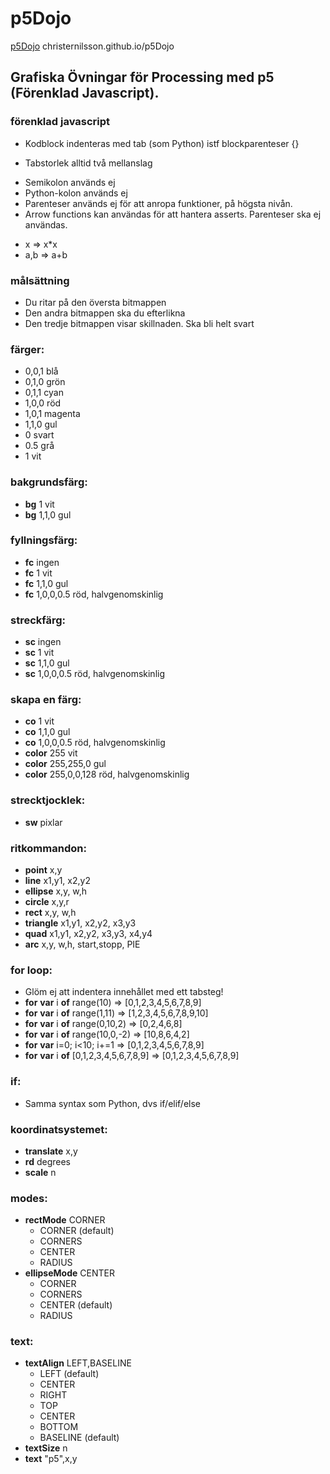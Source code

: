 # p5Dojo

[p5Dojo](https://christernilsson.github.io/p5Dojo) christernilsson.github.io/p5Dojo

## Grafiska Övningar för Processing med p5 (Förenklad Javascript).

### förenklad javascript
 - Kodblock indenteras med tab (som Python) istf blockparenteser {}
  * Tabstorlek alltid två mellanslag
 - Semikolon används ej
 - Python-kolon används ej
 - Parenteser används ej för att anropa funktioner, på högsta nivån.
 - Arrow functions kan användas för att hantera asserts. Parenteser ska ej användas.
  * x => x*x
  * a,b => a+b

### målsättning
* Du ritar på den översta bitmappen
* Den andra bitmappen ska du efterlikna
* Den tredje bitmappen visar skillnaden. Ska bli helt svart

### färger:
  - 0,0,1 blå
  - 0,1,0 grön
  - 0,1,1 cyan
  - 1,0,0 röd
  - 1,0,1 magenta
  - 1,1,0 gul
  - 0 svart
  - 0.5 grå
  - 1 vit
  
### bakgrundsfärg:
  - **bg** 1   vit
  - **bg** 1,1,0 gul

### fyllningsfärg:
  - **fc**  ingen
  - **fc** 1   vit
  - **fc** 1,1,0   gul
  - **fc** 1,0,0,0.5 röd, halvgenomskinlig

### streckfärg:
  - **sc**    ingen
  - **sc** 1   vit
  - **sc** 1,1,0   gul
  - **sc** 1,0,0,0.5   röd, halvgenomskinlig
  
### skapa en färg:
  - **co** 1   vit
  - **co** 1,1,0   gul
  - **co** 1,0,0,0.5   röd, halvgenomskinlig
  - **color** 255   vit
  - **color** 255,255,0   gul
  - **color** 255,0,0,128   röd, halvgenomskinlig

### strecktjocklek:
  - **sw** pixlar

### ritkommandon:
  - **point** x,y
  - **line** x1,y1, x2,y2
  - **ellipse** x,y, w,h
  - **circle** x,y,r
  - **rect** x,y, w,h
  - **triangle** x1,y1, x2,y2, x3,y3
  - **quad** x1,y1, x2,y2, x3,y3, x4,y4
  - **arc** x,y, w,h, start,stopp, PIE 
  
### for loop:
  - Glöm ej att indentera innehållet med ett tabsteg!
  - **for** **var** i **of** range(10)  => [0,1,2,3,4,5,6,7,8,9]
  - **for** **var** i **of** range(1,11)  => [1,2,3,4,5,6,7,8,9,10]
  - **for** **var** i **of** range(0,10,2)  => [0,2,4,6,8]
  - **for** **var** i **of** range(10,0,-2)  => [10,8,6,4,2]  
  - **for** **var** i=0; i<10; i+=1  => [0,1,2,3,4,5,6,7,8,9]
  - **for** **var** i **of** [0,1,2,3,4,5,6,7,8,9]  => [0,1,2,3,4,5,6,7,8,9] 
  
### if:   
  - Samma syntax som Python, dvs if/elif/else

### koordinatsystemet:
  - **translate** x,y         
  - **rd** degrees      
  - **scale** n

### modes: 
  - **rectMode** CORNER
    * CORNER (default)
    * CORNERS
    * CENTER
    * RADIUS
  - **ellipseMode** CENTER
    * CORNER
    * CORNERS
    * CENTER (default)
    * RADIUS

### text:
  - **textAlign** LEFT,BASELINE  
    * LEFT (default)
    * CENTER
    * RIGHT
    * TOP
    * CENTER
    * BOTTOM
    * BASELINE (default)
  - **textSize** n
  - **text** "p5",x,y

